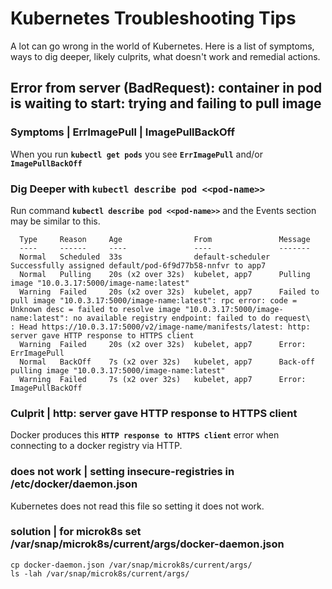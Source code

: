 
# Kubernetes Troubleshooting Tips

A lot can go wrong in the world of Kubernetes. Here is a list of symptoms, ways to dig deeper, likely culprits, what doesn't work and remedial actions.

## Error from server (BadRequest): container in pod is waiting to start: trying and failing to pull image

### Symptoms | ErrImagePull | ImagePullBackOff

When you run **`kubectl get pods`** you see **`ErrImagePull`** and/or **`ImagePullBackOff`**

### Dig Deeper with `kubectl describe pod <<pod-name>>`

Run command **`kubectl describe pod <<pod-name>>`** and the Events section may be similar to this.

```
  Type     Reason     Age                From               Message
  ----     ------     ----               ----               -------
  Normal   Scheduled  33s                default-scheduler  Successfully assigned default/pod-6f9d77b58-nnfvr to app7
  Normal   Pulling    20s (x2 over 32s)  kubelet, app7      Pulling image "10.0.3.17:5000/image-name:latest"
  Warning  Failed     20s (x2 over 32s)  kubelet, app7      Failed to pull image "10.0.3.17:5000/image-name:latest": rpc error: code = Unknown desc = failed to resolve image "10.0.3.17:5000/image-name:latest": no available registry endpoint: failed to do request\
: Head https://10.0.3.17:5000/v2/image-name/manifests/latest: http: server gave HTTP response to HTTPS client
  Warning  Failed     20s (x2 over 32s)  kubelet, app7      Error: ErrImagePull
  Normal   BackOff    7s (x2 over 32s)   kubelet, app7      Back-off pulling image "10.0.3.17:5000/image-name:latest"
  Warning  Failed     7s (x2 over 32s)   kubelet, app7      Error: ImagePullBackOff
```

### Culprit | http: server gave HTTP response to HTTPS client

Docker produces this **`HTTP response to HTTPS client`** error when connecting to a docker registry via HTTP.

### does not work | setting insecure-registries in /etc/docker/daemon.json

Kubernetes does not read this file so setting it does not work.

### solution | for microk8s set /var/snap/microk8s/current/args/docker-daemon.json

```
cp docker-daemon.json /var/snap/microk8s/current/args/
ls -lah /var/snap/microk8s/current/args/
```
